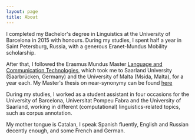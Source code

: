 ```yaml
---
layout: page
title: About
---
```



I completed my Bachelor's degree in Linguistics at the University of Barcelona in 2015 with honours. During my studies, I spent half a year in Saint Petersburg, Russia, with a generous Eranet-Mundus Mobility scholarship.

After that, I followed the Erasmus Mundus Master [Language and Communication Technologies](https://lct-master.org/), which took me to Saarland University (Saarbrücken, Germany) and the University of Malta (Msida, Malta), for a year each. My Master's thesis on near-synonymy can be found [here](https://lct-master.org/getfile.php?id=2682&n=1&dt=TH&ft=pdf&type=TH)

During my studies, I worked as a student assistant in four occasions for the University of Barcelona, Universitat Pompeu Fabra and the University of Saarland, working in different (computational) linguistics-related topics, such as corpus annotation.

My mother tongue is Catalan, I speak Spanish fluently, English and Russian decently enough, and some French and German. 
